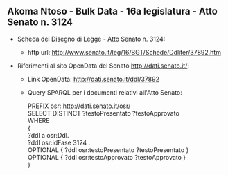 ## Akoma Ntoso - Bulk Data - 16a legislatura - Atto Senato n. 3124 ##

* Scheda del Disegno di Legge - Atto Senato n. 3124:
	* http url: http://www.senato.it/leg/16/BGT/Schede/Ddliter/37892.htm

* Riferimenti al sito OpenData del Senato http://dati.senato.it/:
	* Link OpenData: http://dati.senato.it/ddl/37892
	* Query SPARQL per i documenti relativi all'Atto Senato:

        PREFIX osr: <http://dati.senato.it/osr/>  
		SELECT DISTINCT ?testoPresentato ?testoApprovato  
		WHERE  
		{  
		    ?ddl a osr:Ddl.  
		    ?ddl osr:idFase 3124 .  
		    OPTIONAL { ?ddl osr:testoPresentato ?testoPresentato }  
		    OPTIONAL { ?ddl osr:testoApprovato ?testoApprovato }  
		}
		